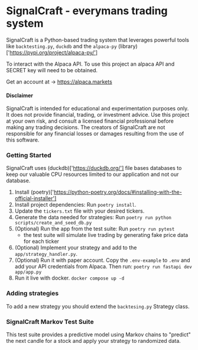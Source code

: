 SignalCraft - everymans trading system
====

SignalCraft is a Python-based trading system that leverages powerful tools like `backtesting.py`, `duckdb` and the `alpaca-py` (library)['https://pypi.org/project/alpaca-py/'] 

To interact with the Alpaca API. To use this project an alpaca API and SECRET key will need to be obtained.

Get an account at -> https://alpaca.markets

#### Disclaimer

SignalCraft is intended for educational and experimentation purposes only. It does not provide financial, trading, or investment advice. Use this project at your own risk, and consult a licensed financial professional before making any trading decisions. The creators of SignalCraft are not responsible for any financial losses or damages resulting from the use of this software.

### Getting Started

SignalCraft uses (duckdb)['https://duckdb.org/'] file bases databases to keep our valuable CPU resources limited to our application and not our database. 

1. Install (poetry)['https://python-poetry.org/docs/#installing-with-the-official-installer']
2. Install project dependencies: Run `poetry install`. 
3. Update the `tickers.txt` file with your desired tickers.
4. Generate the data needed for strategies: Run `poetry run python scripts/create_and_seed_db.py`
5. (Optional) Run the app from the test suite: Run `poetry run pytest`
    - the test suite will simulate live trading by generating fake price data for each ticker
6. (Optional) Implement your strategy and add to the `app/strategy_handler.py`.
7. (Optional) Run it with paper account. Copy the `.env-example` to `.env` and add your API credentials from Alpaca. Then run: `poetry run fastapi dev app/app.py`
8. Run it live with docker. `docker compose up -d`

### Adding strategies

To add a new strategy you should extend the `backtesing.py` Strategy class.

### SignalCraft Markov Test Suite

This test suite provides a predictive model using Markov chains to "predict" the next candle for a stock and apply your strategy to randomized data.

